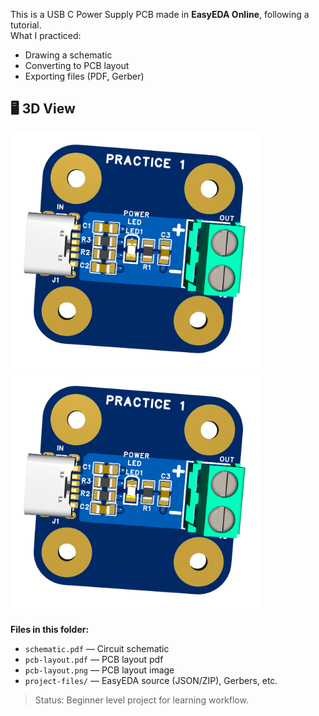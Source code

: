 This is a USB C Power Supply PCB made in **EasyEDA Online**, following a tutorial.  
What I practiced:
- Drawing a schematic
- Converting to PCB layout
- Exporting files (PDF, Gerber)


## 🖥️ 3D View
<img src="images/3D_front.png" width="400">  
<img src="images/3D_front.png" width="400">  

**Files in this folder:**
- `schematic.pdf` — Circuit schematic
- `pcb-layout.pdf` — PCB layout pdf
- `pcb-layout.png` — PCB layout image
- `project-files/` — EasyEDA source (JSON/ZIP), Gerbers, etc.

> Status: Beginner level project for learning workflow.
